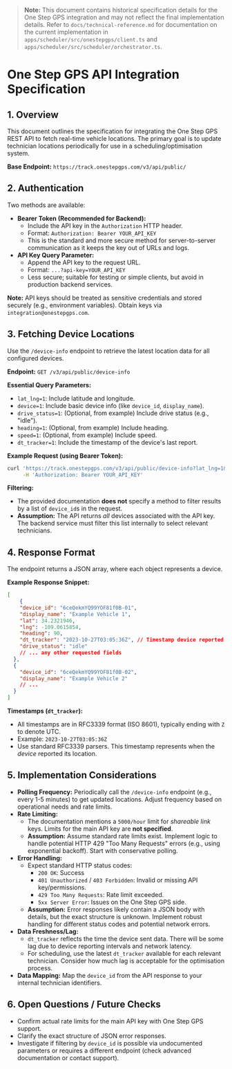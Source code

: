 > **Note:** This document contains historical specification details for the One Step GPS integration and may not reflect the final implementation details. Refer to `docs/technical-reference.md` for documentation on the current implementation in `apps/scheduler/src/onestepgps/client.ts` and `apps/scheduler/src/scheduler/orchestrator.ts`.

# One Step GPS API Integration Specification

## 1. Overview

This document outlines the specification for integrating the One Step GPS REST API to fetch real-time vehicle locations. The primary goal is to update technician locations periodically for use in a scheduling/optimisation system.

**Base Endpoint:** `https://track.onestepgps.com/v3/api/public/`

## 2. Authentication

Two methods are available:

*   **Bearer Token (Recommended for Backend):**
    *   Include the API key in the `Authorization` HTTP header.
    *   Format: `Authorization: Bearer YOUR_API_KEY`
    *   This is the standard and more secure method for server-to-server communication as it keeps the key out of URLs and logs.
*   **API Key Query Parameter:**
    *   Append the API key to the request URL.
    *   Format: `...?api-key=YOUR_API_KEY`
    *   Less secure; suitable for testing or simple clients, but avoid in production backend services.

**Note:** API keys should be treated as sensitive credentials and stored securely (e.g., environment variables). Obtain keys via `integration@onestepgps.com`.

## 3. Fetching Device Locations

Use the `/device-info` endpoint to retrieve the latest location data for all configured devices.

**Endpoint:** `GET /v3/api/public/device-info`

**Essential Query Parameters:**

*   `lat_lng=1`: Include latitude and longitude.
*   `device=1`: Include basic device info (like `device_id`, `display_name`).
*   `drive_status=1`: (Optional, from example) Include drive status (e.g., "idle").
*   `heading=1`: (Optional, from example) Include heading.
*   `speed=1`: (Optional, from example) Include speed.
*   `dt_tracker=1`: Include the timestamp of the device's last report.

**Example Request (using Bearer Token):**

```bash
curl 'https://track.onestepgps.com/v3/api/public/device-info?lat_lng=1&device=1&drive_status=1&heading=1&speed=1&dt_tracker=1' \
     -H 'Authorization: Bearer YOUR_API_KEY'
```

**Filtering:**

*   The provided documentation **does not** specify a method to filter results by a list of `device_id`s in the request.
*   **Assumption:** The API returns *all* devices associated with the API key. The backend service must filter this list internally to select relevant technicians.

## 4. Response Format

The endpoint returns a JSON array, where each object represents a device.

**Example Response Snippet:**

```json
[
    {
    "device_id": "6ceQekmYQ99YOF81f0B-01",
    "display_name": "Example Vehicle 1",
    "lat": 34.2321946,
    "lng": -109.0615854,
    "heading": 90,
    "dt_tracker": "2023-10-27T03:05:36Z", // Timestamp device reported location (RFC3339 UTC)
    "drive_status": "idle"
    // ... any other requested fields
  },
  {
    "device_id": "6ceQekmYQ99YOF81f0B-02",
    "display_name": "Example Vehicle 2"
    // ...
  }
]
```

**Timestamps (`dt_tracker`):**

*   All timestamps are in RFC3339 format (ISO 8601), typically ending with `Z` to denote UTC.
*   Example: `2023-10-27T03:05:36Z`
*   Use standard RFC3339 parsers. This timestamp represents when the *device* reported its location.

## 5. Implementation Considerations

*   **Polling Frequency:** Periodically call the `/device-info` endpoint (e.g., every 1-5 minutes) to get updated locations. Adjust frequency based on operational needs and rate limits.
*   **Rate Limiting:**
    *   The documentation mentions a `5000/hour` limit for *shareable link* keys. Limits for the main API key are **not specified**.
    *   **Assumption:** Assume standard rate limits exist. Implement logic to handle potential HTTP 429 "Too Many Requests" errors (e.g., using exponential backoff). Start with conservative polling.
*   **Error Handling:**
    *   Expect standard HTTP status codes:
        *   `200 OK`: Success
        *   `401 Unauthorized` / `403 Forbidden`: Invalid or missing API key/permissions.
        *   `429 Too Many Requests`: Rate limit exceeded.
        *   `5xx Server Error`: Issues on the One Step GPS side.
    *   **Assumption:** Error responses likely contain a JSON body with details, but the exact structure is unknown. Implement robust handling for different status codes and potential network errors.
*   **Data Freshness/Lag:**
    *   `dt_tracker` reflects the time the device sent data. There will be some lag due to device reporting intervals and network latency.
    *   For scheduling, use the latest `dt_tracker` available for each relevant technician. Consider how much lag is acceptable for the optimisation process.
*   **Data Mapping:** Map the `device_id` from the API response to your internal technician identifiers.

## 6. Open Questions / Future Checks

*   Confirm actual rate limits for the main API key with One Step GPS support.
*   Clarify the exact structure of JSON error responses.
*   Investigate if filtering by `device_id` is possible via undocumented parameters or requires a different endpoint (check advanced documentation or contact support).
